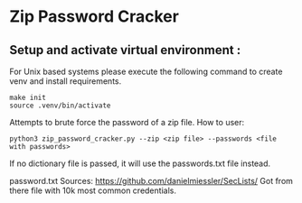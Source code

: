 # Zip Password Cracker

## Setup and activate virtual environment :
For Unix based systems please execute the following command to create venv and install requirements.
```
make init
source .venv/bin/activate
```

Attempts to brute force the password of a zip file.
How to user:
```
python3 zip_password_cracker.py --zip <zip file> --passwords <file with passwords>
```
If no dictionary file is passed, it will use the passwords.txt file instead.

password.txt Sources: https://github.com/danielmiessler/SecLists/
Got from there file with 10k most common credentials.
